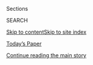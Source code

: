<div id="app">

<div>

<div class="NYTAppHideMasthead css-1r6wvpq e1suatyy0">

<div class="section css-ui9rw0 e1suatyy2">

<div class="css-eph4ug er09x8g0">

<div class="css-6n7j50">

</div>

<span class="css-1dv1kvn">Sections</span>

<div class="css-10488qs">

<span class="css-1dv1kvn">SEARCH</span>

</div>

[Skip to content](#site-content)[Skip to site
index](#site-index)

</div>

<div class="css-10698na e1huz5gh0">

</div>

</div>

<div id="masthead-bar-one" class="section hasLinks css-15hmgas e1csuq9d3">

<div class="css-uqyvli e1csuq9d0">

</div>

<div class="css-1uqjmks e1csuq9d1">

</div>

<div class="css-9e9ivx">

[](https://myaccount.nytimes3xbfgragh.onion/auth/login?response_type=cookie&client_id=vi)

</div>

<div class="css-1bvtpon e1csuq9d2">

[Today’s Paper](https://www.nytimes3xbfgragh.onion/section/todayspaper)

</div>

</div>

</div>

</div>

<div data-aria-hidden="false">

<div id="site-content" data-role="main">

<div id="top-wrapper" class="css-15p45cc eaca97t0" type="top">

<div id="top-slug" class="css-19x0jxb eaca97t1" hidden="">

Advertisement

</div>

[Continue reading the main
story](#after-top)

<div class="ad top-wrapper" style="text-align:center;height:100%;display:block;min-height:90px">

<div id="top" class="place-ad" data-position="top" data-size-key="top">

</div>

</div>

<div id="after-top">

</div>

</div>

<div id="byline" class="section css-15h4p1b e9abtgs0">

<div class="css-1j21atc e1svk9qx1">

<div class="css-nfcc9b e1svk9qx3">

<div class="css-cnx41t">

![Portrait of Jeanna
Smialek](https://static01.graylady3jvrrxbe.onion/images/2020/07/03/reader-center/author-jeanna-smialek/author-jeanna-smialek-thumbLarge.png)

</div>

<div class="css-vl9dhg e1svk9qx5">

<div class="css-1nrhkj6 e1svk9qx6">

# Jeanna Smialek

</div>

## <span></span>

Jeanna Smialek writes about the Federal Reserve and the economy for The
New York Times. She previously covered economics at Bloomberg News,
where she also wrote feature stories for Businessweek magazine. 

<span class="css-dd5dyy">More**</span>

</div>

</div>

</div>

<div>

<div id="mid1-wrapper" class="css-1mn4oms eaca97t0" type="rank">

<div id="mid1-slug" class="css-1tag3rd eaca97t1">

Advertisement

</div>

[Continue reading the main
story](#after-mid1)

<div id="mid1" class="ad mid1-wrapper" style="text-align:center;height:100%;display:block">

</div>

<div id="after-mid1">

</div>

</div>

</div>

<div class="css-185go5a e1o5byef0">

<div class="css-15cbhtu">

  - [Latest](#stream-panel)
  - <span class="css-6n7j50">Search</span>
    <div class="control">
    <div class="label-container css-1dv1kvn">
    Search
    </div>
    <div class="css-wm4t3d">
    **<span id="clear-search-input" class="css-1dv1kvn">Clear this text
    input</span>
    </div>
    </div>
    <span class="css-1iovbfw"></span>

<div id="stream-panel" class="section css-8msx5b e1jz0cab1">

<div class="css-13mho3u">

1.  
    
    <div class="css-1cp3ece">
    
    <div class="css-1l4spti">
    
    [](/2020/09/08/climate/climate-change-financial-markets.html)
    
    <div class="css-79elbk">
    
    ![](https://static01.graylady3jvrrxbe.onion/images/2020/09/08/climate/08CLI-COMMODITIES1/08CLI-COMMODITIES1-thumbWide.jpg?quality=75&auto=webp&disable=upscale)
    
    </div>
    
    ## Federal Report Warns of Financial Havoc From Climate Change
    
    A report commissioned by President Trump’s Commodity Futures Trading
    Commission issued dire warnings about climate change’s impact on
    financial markets.
    
    <div class="css-1nqbnmb ea5icrr0">
    
    By <span class="css-1n7hynb">Coral Davenport <span>and</span> Jeanna
    Smialek</span>
    
    </div>
    
    </div>
    
    <div class="css-1lc2l26 e1xfvim33">
    
    </div>
    
    </div>

2.  
    
    <div class="css-1cp3ece">
    
    <div class="css-1l4spti">
    
    [](/2020/09/08/business/economy/trump-economy-fed.html)
    
    <div class="css-79elbk">
    
    ![](https://static01.graylady3jvrrxbe.onion/images/2020/09/08/business/00DC-TrumpEcon-01/merlin_168830211_5c6565c2-779a-4b69-9430-1174db2d301c-thumbWide.jpg?quality=75&auto=webp&disable=upscale)
    
    </div>
    
    ## The Fed Enabled a Record Expansion. Trump Is Taking Credit.
    
    President Trump has taken credit for the lowest unemployment rate in
    50 years, but the Federal Reserve’s patient policies laid the
    groundwork.
    
    <div class="css-1nqbnmb ea5icrr0">
    
    By <span class="css-1n7hynb">Jeanna Smialek <span>and</span> Jim
    Tankersley</span>
    
    </div>
    
    </div>
    
    <div class="css-1lc2l26 e1xfvim33">
    
    </div>
    
    </div>

3.  
    
    <div class="css-1cp3ece">
    
    <div class="css-1l4spti">
    
    [](/live/2020/09/08/business/stock-market-today-coronavirus/fed-report-shows-loans-are-going-to-a-wide-variety-of-companies)
    
    <div class="css-79elbk">
    
    ![](https://static01.graylady3jvrrxbe.onion/images/2020/09/08/business/08markets-brf-fed/merlin_171561366_2efab7ca-be91-4f29-a792-7ed2a8c66dae-thumbWide.jpg?quality=75&auto=webp&disable=upscale)
    
    </div>
    
    ## Fed report shows loans are going to a wide variety of companies.
    
    This was featured in live coverage.
    
    <div class="css-1nqbnmb ea5icrr0">
    
    By <span class="css-1n7hynb">Jeanna
    Smialek</span>
    
    </div>
    
    </div>
    
    <div class="css-1lc2l26 e1xfvim33">
    
    </div>
    
    </div>

4.  
    
    <div class="css-1cp3ece">
    
    <div class="css-1l4spti">
    
    [](/live/2020/09/04/business/stock-market-today-coronavirus/wage-data-remain-distorted-by-big-shifts-in-the-labor-market)
    
    <div class="css-79elbk">
    
    ![](https://static01.graylady3jvrrxbe.onion/images/2020/09/04/business/04markets-brf-wages/merlin_174644931_a47c9359-8064-48f5-b81b-a1d6b96dc75a-thumbWide.jpg?quality=75&auto=webp&disable=upscale)
    
    </div>
    
    ## Wage data remain distorted by big shifts in the labor market.
    
    This was featured in live coverage.
    
    <div class="css-1nqbnmb ea5icrr0">
    
    By <span class="css-1n7hynb">Jeanna
    Smialek</span>
    
    </div>
    
    </div>
    
    <div class="css-1lc2l26 e1xfvim33">
    
    </div>
    
    </div>

5.  
    
    <div class="css-1cp3ece">
    
    <div class="css-1l4spti">
    
    [](/live/2020/09/04/business/stock-market-today-coronavirus/after-taking-the-heaviest-employment-hit-women-make-a-sharp-rebound)
    
    <div class="css-79elbk">
    
    ![](https://static01.graylady3jvrrxbe.onion/images/2020/09/04/business/04markets-brf-womenmen/04markets-brf-womenmen-thumbWide.jpg?quality=75&auto=webp&disable=upscale)
    
    </div>
    
    ## After taking the heaviest employment hit, women make a sharp rebound.
    
    This was featured in live coverage.
    
    <div class="css-1nqbnmb ea5icrr0">
    
    By <span class="css-1n7hynb">Jeanna
    Smialek</span>
    
    </div>
    
    </div>
    
    <div class="css-1lc2l26 e1xfvim33">
    
    </div>
    
    </div>

6.  
    
    <div class="css-1cp3ece">
    
    <div class="css-1l4spti">
    
    [](/live/2020/09/04/business/stock-market-today-coronavirus/people-are-coming-back-into-the-labor-force-as-unemployment-sinks)
    
    <div class="css-79elbk">
    
    ![](https://static01.graylady3jvrrxbe.onion/images/2020/09/04/business/04markets-brf-participation/04markets-brf-participation-thumbWide.jpg?quality=75&auto=webp&disable=upscale)
    
    </div>
    
    ## People are coming back into the labor force as unemployment sinks.
    
    This was featured in live coverage.
    
    <div class="css-1nqbnmb ea5icrr0">
    
    By <span class="css-1n7hynb">Jeanna
    Smialek</span>
    
    </div>
    
    </div>
    
    <div class="css-1lc2l26 e1xfvim33">
    
    </div>
    
    </div>

7.  
    
    <div class="css-1cp3ece">
    
    <div class="css-1l4spti">
    
    [](/live/2020/09/02/business/stock-market-today-coronavirus/a-fed-survey-of-businesses-shows-the-pandemic-continues-to-hinder-growth)
    
    <div class="css-79elbk">
    
    ![](https://static01.graylady3jvrrxbe.onion/images/2020/09/02/business/02markets-brf-survey-business-growth/02markets-brf-survey-business-growth-thumbWide.jpg?quality=75&auto=webp&disable=upscale)
    
    </div>
    
    ## A Fed survey of businesses shows the pandemic continues to hinder growth.
    
    This was featured in live coverage.
    
    <div class="css-1nqbnmb ea5icrr0">
    
    By <span class="css-1n7hynb">Jeanna
    Smialek</span>
    
    </div>
    
    </div>
    
    <div class="css-1lc2l26 e1xfvim33">
    
    </div>
    
    </div>

8.  
    
    <div class="css-1cp3ece">
    
    <div class="css-1l4spti">
    
    [](/2020/09/01/business/economy/mnuchin-coronavirus.html)
    
    <div class="css-79elbk">
    
    ![](https://static01.graylady3jvrrxbe.onion/images/2020/09/01/business/01DC-MNUCHIN-01/merlin_176453034_4b7041f2-73fc-4c26-b632-81edb0e105ad-thumbWide.jpg?quality=75&auto=webp&disable=upscale)
    
    </div>
    
    ## Mnuchin Says Economy Is Recovering but ‘More Work’ Is Needed to Alleviate Pain
    
    The Treasury secretary’s House testimony, combined with renewed
    stimulus discussions among Republicans, highlighted divisions over
    how big an economic package should be.
    
    <div class="css-1nqbnmb ea5icrr0">
    
    By <span class="css-1n7hynb">Jim Tankersley <span>and</span>
    Nicholas
    Fandos</span>
    
    </div>
    
    </div>
    
    <div class="css-1lc2l26 e1xfvim33">
    
    </div>
    
    </div>

9.  
    
    <div class="css-1cp3ece">
    
    <div class="css-1l4spti">
    
    [](/2020/09/01/business/economy/fed-economic-risks-brainard.html)
    
    <div class="css-79elbk">
    
    ![](https://static01.graylady3jvrrxbe.onion/images/2020/09/01/business/01DC-Fed-brainard/01DC-Fed-brainard-thumbWide.jpg?quality=75&auto=webp&disable=upscale)
    
    </div>
    
    ## A Top Fed Official Warns That Economic Risks Aren’t Over
    
    Lael Brainard, a Federal Reserve governor, said government support
    would be needed to support households and businesses as
    pandemic-induced pain continued.
    
    <div class="css-1nqbnmb ea5icrr0">
    
    By <span class="css-1n7hynb">Jeanna
    Smialek</span>
    
    </div>
    
    </div>
    
    <div class="css-1lc2l26 e1xfvim33">
    
    </div>
    
    </div>

10. 
    
    <div class="css-1cp3ece">
    
    <div class="css-1l4spti">
    
    [](/live/2020/09/01/business/stock-market-today-coronavirus/a-top-fed-official-says-the-economy-still-faces-big-risks)
    
    <div class="css-79elbk">
    
    ![](https://static01.graylady3jvrrxbe.onion/images/2020/09/01/business/01markets-brf-brainard/merlin_162129732_e45d6e23-8cfd-404e-b30b-e73c8d5cb621-thumbWide.jpg?quality=75&auto=webp&disable=upscale)
    
    </div>
    
    ## A top Fed official says the economy still faces big risks.
    
    This was featured in live coverage.
    
    <div class="css-1nqbnmb ea5icrr0">
    
    By <span class="css-1n7hynb">Jeanna Smialek</span>
    
    </div>
    
    </div>
    
    <div class="css-1lc2l26 e1xfvim33">
    
    </div>
    
    </div>

<div class="css-13mho3u">

<div class="css-1t62hi8">

<div class="css-1stvaey">

Show
More

<div>

<div style="border:0;clip:rect(0 0 0 0);height:1px;margin:-1px;overflow:hidden;white-space:nowrap;padding:0;width:1px;position:absolute" data-role="log" data-aria-live="assertive">

</div>

<div style="border:0;clip:rect(0 0 0 0);height:1px;margin:-1px;overflow:hidden;white-space:nowrap;padding:0;width:1px;position:absolute" data-role="log" data-aria-live="assertive">

</div>

<div style="border:0;clip:rect(0 0 0 0);height:1px;margin:-1px;overflow:hidden;white-space:nowrap;padding:0;width:1px;position:absolute" data-role="log" data-aria-live="polite">

</div>

<div style="border:0;clip:rect(0 0 0 0);height:1px;margin:-1px;overflow:hidden;white-space:nowrap;padding:0;width:1px;position:absolute" data-role="log" data-aria-live="polite">

</div>

</div>

</div>

</div>

</div>

</div>

<div class="css-g6hk37 supplemental">

<div id="mid2-wrapper" class="css-10wkyv7 eaca97t0" type="lede">

<div id="mid2-slug" class="css-1tag3rd eaca97t1">

Advertisement

</div>

[Continue reading the main
story](#after-mid2)

<div id="mid2" class="ad mid2-wrapper" style="text-align:center;height:100%;display:block;min-height:250px">

</div>

<div id="after-mid2">

</div>

</div>

## Follow Elsewhere

<div class="module-body">

  - [**<span data-aria-hidden="true">jeannasmialek</span><span class="css-1dv1kvn">twitter
    page for jeannasmialek</span>](https://twitter.com/jeannasmialek)

</div>

## Feedback? Questions?

<div class="css-hftqp3">

Include your name, the article headline, and your message.

</div>

Email Author

</div>

</div>

</div>

</div>

</div>

</div>

## Site Index

<div>

</div>

## Site Information Navigation

  - [© <span>2020</span> <span>The New York Times
    Company</span>](https://help.nytimes3xbfgragh.onion/hc/en-us/articles/115014792127-Copyright-notice)

<!-- end list -->

  - [NYTCo](https://www.nytco.com/)
  - [Contact
    Us](https://help.nytimes3xbfgragh.onion/hc/en-us/articles/115015385887-Contact-Us)
  - [Work with us](https://www.nytco.com/careers/)
  - [Advertise](https://nytmediakit.com/)
  - [T Brand Studio](http://www.tbrandstudio.com/)
  - [Your Ad
    Choices](https://www.nytimes3xbfgragh.onion/privacy/cookie-policy#how-do-i-manage-trackers)
  - [Privacy](https://www.nytimes3xbfgragh.onion/privacy)
  - [Terms of
    Service](https://help.nytimes3xbfgragh.onion/hc/en-us/articles/115014893428-Terms-of-service)
  - [Terms of
    Sale](https://help.nytimes3xbfgragh.onion/hc/en-us/articles/115014893968-Terms-of-sale)
  - [Site
    Map](https://spiderbites.nytimes3xbfgragh.onion)
  - [Help](https://help.nytimes3xbfgragh.onion/hc/en-us)
  - [Subscriptions](https://www.nytimes3xbfgragh.onion/subscription?campaignId=37WXW)

</div>

</div>
